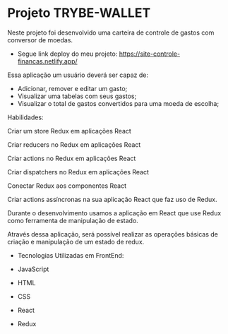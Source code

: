 # Projeto TRYBE-WALLET

Neste projeto foi desenvolvido uma carteira de controle de gastos com conversor de moedas. 

* Segue link deploy do meu projeto: https://site-controle-financas.netlify.app/

Essa aplicação um usuário deverá ser capaz de:

* Adicionar, remover e editar um gasto;
* Visualizar uma tabelas com seus gastos;
* Visualizar o total de gastos convertidos para uma moeda de escolha;



Habilidades:

Criar um store Redux em aplicações React

Criar reducers no Redux em aplicações React

Criar actions no Redux em aplicações React

Criar dispatchers no Redux em aplicações React

Conectar Redux aos componentes React

Criar actions assíncronas na sua aplicação React que faz uso de Redux.

Durante o desenvolvimento usamos a aplicação em React que use Redux como ferramenta de manipulação de estado.

Através dessa aplicação, será possível realizar as operações básicas de criação e manipulação de um estado de redux.


* Tecnologias Utilizadas em FrontEnd:

* JavaScript
* HTML
* CSS
* React
* Redux
